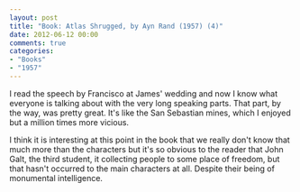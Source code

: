 ```yaml
---
layout: post
title: "Book: Atlas Shrugged, by Ayn Rand (1957) (4)"
date: 2012-06-12 00:00
comments: true
categories:
- "Books"
- "1957"
---
```


I read the speech by Francisco at James' wedding and now I know
what everyone is talking about with the very long speaking
parts. That part, by the way, was pretty great. It's like the San
Sebastian mines, which I enjoyed but a million times more
vicious.

I think it is interesting at this point in the book that we really
don't know that much more than the characters but it's so obvious
to the reader that John Galt, the third student, it collecting
people to some place of freedom, but that hasn't occurred to the
main characters at all. Despite their being of monumental
intelligence.
